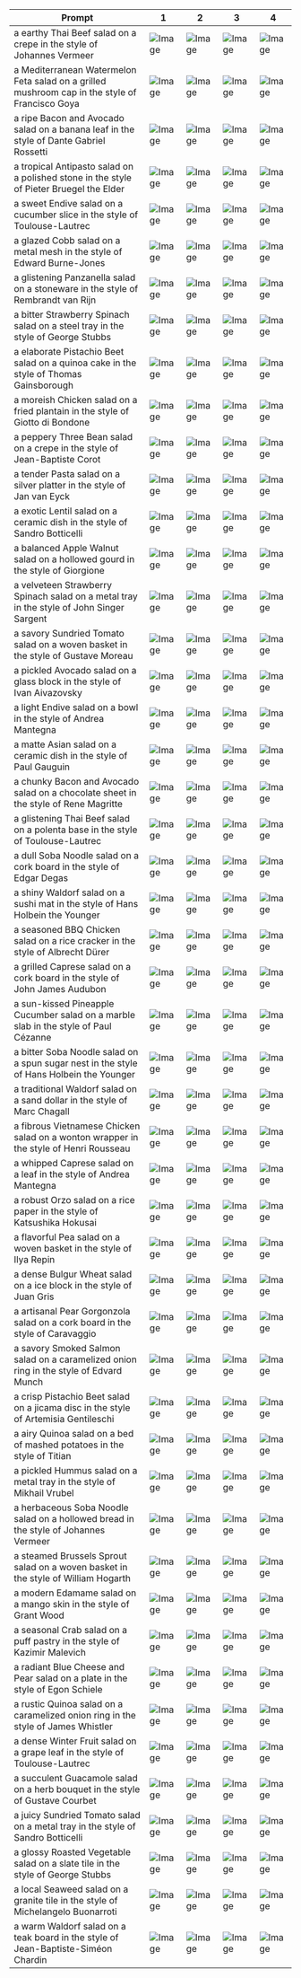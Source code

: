 | Prompt | 1 | 2 | 3 | 4 |
|-|-|-|-|-|
| a earthy Thai Beef salad on a crepe in the style of Johannes Vermeer | ![Image](https://salad-benchmark-public-assets.s3.us-east-2.amazonaws.com/sdxl/e1f214a5-642c-45a0-807a-209ef3dbf568-0.jpg) | ![Image](https://salad-benchmark-public-assets.s3.us-east-2.amazonaws.com/sdxl/e1f214a5-642c-45a0-807a-209ef3dbf568-1.jpg) | ![Image](https://salad-benchmark-public-assets.s3.us-east-2.amazonaws.com/sdxl/e1f214a5-642c-45a0-807a-209ef3dbf568-2.jpg) | ![Image](https://salad-benchmark-public-assets.s3.us-east-2.amazonaws.com/sdxl/e1f214a5-642c-45a0-807a-209ef3dbf568-3.jpg) |
| a Mediterranean Watermelon Feta salad on a grilled mushroom cap in the style of Francisco Goya | ![Image](https://salad-benchmark-public-assets.s3.us-east-2.amazonaws.com/sdxl/137209d5-f5fd-44b2-9946-c785adfaef1e-0.jpg) | ![Image](https://salad-benchmark-public-assets.s3.us-east-2.amazonaws.com/sdxl/137209d5-f5fd-44b2-9946-c785adfaef1e-1.jpg) | ![Image](https://salad-benchmark-public-assets.s3.us-east-2.amazonaws.com/sdxl/137209d5-f5fd-44b2-9946-c785adfaef1e-2.jpg) | ![Image](https://salad-benchmark-public-assets.s3.us-east-2.amazonaws.com/sdxl/137209d5-f5fd-44b2-9946-c785adfaef1e-3.jpg) |
| a ripe Bacon and Avocado salad on a banana leaf in the style of Dante Gabriel Rossetti | ![Image](https://salad-benchmark-public-assets.s3.us-east-2.amazonaws.com/sdxl/bb00de7e-26ac-48f3-92d6-83ca490b0814-0.jpg) | ![Image](https://salad-benchmark-public-assets.s3.us-east-2.amazonaws.com/sdxl/bb00de7e-26ac-48f3-92d6-83ca490b0814-1.jpg) | ![Image](https://salad-benchmark-public-assets.s3.us-east-2.amazonaws.com/sdxl/bb00de7e-26ac-48f3-92d6-83ca490b0814-2.jpg) | ![Image](https://salad-benchmark-public-assets.s3.us-east-2.amazonaws.com/sdxl/bb00de7e-26ac-48f3-92d6-83ca490b0814-3.jpg) |
| a tropical Antipasto salad on a polished stone in the style of Pieter Bruegel the Elder | ![Image](https://salad-benchmark-public-assets.s3.us-east-2.amazonaws.com/sdxl/6253ad08-29a8-46a3-ad1d-9b7b7758a2f4-0.jpg) | ![Image](https://salad-benchmark-public-assets.s3.us-east-2.amazonaws.com/sdxl/6253ad08-29a8-46a3-ad1d-9b7b7758a2f4-1.jpg) | ![Image](https://salad-benchmark-public-assets.s3.us-east-2.amazonaws.com/sdxl/6253ad08-29a8-46a3-ad1d-9b7b7758a2f4-2.jpg) | ![Image](https://salad-benchmark-public-assets.s3.us-east-2.amazonaws.com/sdxl/6253ad08-29a8-46a3-ad1d-9b7b7758a2f4-3.jpg) |
| a sweet Endive salad on a cucumber slice in the style of Toulouse-Lautrec | ![Image](https://salad-benchmark-public-assets.s3.us-east-2.amazonaws.com/sdxl/19768add-8d38-4a4b-973e-7ea1da3ca0ce-0.jpg) | ![Image](https://salad-benchmark-public-assets.s3.us-east-2.amazonaws.com/sdxl/19768add-8d38-4a4b-973e-7ea1da3ca0ce-1.jpg) | ![Image](https://salad-benchmark-public-assets.s3.us-east-2.amazonaws.com/sdxl/19768add-8d38-4a4b-973e-7ea1da3ca0ce-2.jpg) | ![Image](https://salad-benchmark-public-assets.s3.us-east-2.amazonaws.com/sdxl/19768add-8d38-4a4b-973e-7ea1da3ca0ce-3.jpg) |
| a glazed Cobb salad on a metal mesh in the style of Edward Burne-Jones | ![Image](https://salad-benchmark-public-assets.s3.us-east-2.amazonaws.com/sdxl/6b1edaa5-e68a-4cac-ae09-50328f937b59-0.jpg) | ![Image](https://salad-benchmark-public-assets.s3.us-east-2.amazonaws.com/sdxl/6b1edaa5-e68a-4cac-ae09-50328f937b59-1.jpg) | ![Image](https://salad-benchmark-public-assets.s3.us-east-2.amazonaws.com/sdxl/6b1edaa5-e68a-4cac-ae09-50328f937b59-2.jpg) | ![Image](https://salad-benchmark-public-assets.s3.us-east-2.amazonaws.com/sdxl/6b1edaa5-e68a-4cac-ae09-50328f937b59-3.jpg) |
| a glistening Panzanella salad on a stoneware in the style of Rembrandt van Rijn | ![Image](https://salad-benchmark-public-assets.s3.us-east-2.amazonaws.com/sdxl/b6aff9c0-6380-40ca-8281-6c1227bc0396-0.jpg) | ![Image](https://salad-benchmark-public-assets.s3.us-east-2.amazonaws.com/sdxl/b6aff9c0-6380-40ca-8281-6c1227bc0396-1.jpg) | ![Image](https://salad-benchmark-public-assets.s3.us-east-2.amazonaws.com/sdxl/b6aff9c0-6380-40ca-8281-6c1227bc0396-2.jpg) | ![Image](https://salad-benchmark-public-assets.s3.us-east-2.amazonaws.com/sdxl/b6aff9c0-6380-40ca-8281-6c1227bc0396-3.jpg) |
| a bitter Strawberry Spinach salad on a steel tray in the style of George Stubbs | ![Image](https://salad-benchmark-public-assets.s3.us-east-2.amazonaws.com/sdxl/4a6deaf8-0320-48c7-9efa-c431c59b6e60-0.jpg) | ![Image](https://salad-benchmark-public-assets.s3.us-east-2.amazonaws.com/sdxl/4a6deaf8-0320-48c7-9efa-c431c59b6e60-1.jpg) | ![Image](https://salad-benchmark-public-assets.s3.us-east-2.amazonaws.com/sdxl/4a6deaf8-0320-48c7-9efa-c431c59b6e60-2.jpg) | ![Image](https://salad-benchmark-public-assets.s3.us-east-2.amazonaws.com/sdxl/4a6deaf8-0320-48c7-9efa-c431c59b6e60-3.jpg) |
| a elaborate Pistachio Beet salad on a quinoa cake in the style of Thomas Gainsborough | ![Image](https://salad-benchmark-public-assets.s3.us-east-2.amazonaws.com/sdxl/0e5cf9d2-9931-44e5-909b-09309503a5d7-0.jpg) | ![Image](https://salad-benchmark-public-assets.s3.us-east-2.amazonaws.com/sdxl/0e5cf9d2-9931-44e5-909b-09309503a5d7-1.jpg) | ![Image](https://salad-benchmark-public-assets.s3.us-east-2.amazonaws.com/sdxl/0e5cf9d2-9931-44e5-909b-09309503a5d7-2.jpg) | ![Image](https://salad-benchmark-public-assets.s3.us-east-2.amazonaws.com/sdxl/0e5cf9d2-9931-44e5-909b-09309503a5d7-3.jpg) |
| a moreish Chicken salad on a fried plantain in the style of Giotto di Bondone | ![Image](https://salad-benchmark-public-assets.s3.us-east-2.amazonaws.com/sdxl/7a51ad4c-1ac7-4d8c-93c2-0f6129628543-0.jpg) | ![Image](https://salad-benchmark-public-assets.s3.us-east-2.amazonaws.com/sdxl/7a51ad4c-1ac7-4d8c-93c2-0f6129628543-1.jpg) | ![Image](https://salad-benchmark-public-assets.s3.us-east-2.amazonaws.com/sdxl/7a51ad4c-1ac7-4d8c-93c2-0f6129628543-2.jpg) | ![Image](https://salad-benchmark-public-assets.s3.us-east-2.amazonaws.com/sdxl/7a51ad4c-1ac7-4d8c-93c2-0f6129628543-3.jpg) |
| a peppery Three Bean salad on a crepe in the style of Jean-Baptiste Corot | ![Image](https://salad-benchmark-public-assets.s3.us-east-2.amazonaws.com/sdxl/ab412060-3b91-479e-8a3a-a2ddc61e22e2-0.jpg) | ![Image](https://salad-benchmark-public-assets.s3.us-east-2.amazonaws.com/sdxl/ab412060-3b91-479e-8a3a-a2ddc61e22e2-1.jpg) | ![Image](https://salad-benchmark-public-assets.s3.us-east-2.amazonaws.com/sdxl/ab412060-3b91-479e-8a3a-a2ddc61e22e2-2.jpg) | ![Image](https://salad-benchmark-public-assets.s3.us-east-2.amazonaws.com/sdxl/ab412060-3b91-479e-8a3a-a2ddc61e22e2-3.jpg) |
| a tender Pasta salad on a silver platter in the style of Jan van Eyck | ![Image](https://salad-benchmark-public-assets.s3.us-east-2.amazonaws.com/sdxl/9bde62da-a268-4cb1-8ea5-deaa1e9bbb6f-0.jpg) | ![Image](https://salad-benchmark-public-assets.s3.us-east-2.amazonaws.com/sdxl/9bde62da-a268-4cb1-8ea5-deaa1e9bbb6f-1.jpg) | ![Image](https://salad-benchmark-public-assets.s3.us-east-2.amazonaws.com/sdxl/9bde62da-a268-4cb1-8ea5-deaa1e9bbb6f-2.jpg) | ![Image](https://salad-benchmark-public-assets.s3.us-east-2.amazonaws.com/sdxl/9bde62da-a268-4cb1-8ea5-deaa1e9bbb6f-3.jpg) |
| a exotic Lentil salad on a ceramic dish in the style of Sandro Botticelli | ![Image](https://salad-benchmark-public-assets.s3.us-east-2.amazonaws.com/sdxl/3d1a5ba4-cdbb-4553-a5c3-9f912341318a-0.jpg) | ![Image](https://salad-benchmark-public-assets.s3.us-east-2.amazonaws.com/sdxl/3d1a5ba4-cdbb-4553-a5c3-9f912341318a-1.jpg) | ![Image](https://salad-benchmark-public-assets.s3.us-east-2.amazonaws.com/sdxl/3d1a5ba4-cdbb-4553-a5c3-9f912341318a-2.jpg) | ![Image](https://salad-benchmark-public-assets.s3.us-east-2.amazonaws.com/sdxl/3d1a5ba4-cdbb-4553-a5c3-9f912341318a-3.jpg) |
| a balanced Apple Walnut salad on a hollowed gourd in the style of Giorgione | ![Image](https://salad-benchmark-public-assets.s3.us-east-2.amazonaws.com/sdxl/aea3dd42-c9a7-4f29-9dd8-02e38fe67cc0-0.jpg) | ![Image](https://salad-benchmark-public-assets.s3.us-east-2.amazonaws.com/sdxl/aea3dd42-c9a7-4f29-9dd8-02e38fe67cc0-1.jpg) | ![Image](https://salad-benchmark-public-assets.s3.us-east-2.amazonaws.com/sdxl/aea3dd42-c9a7-4f29-9dd8-02e38fe67cc0-2.jpg) | ![Image](https://salad-benchmark-public-assets.s3.us-east-2.amazonaws.com/sdxl/aea3dd42-c9a7-4f29-9dd8-02e38fe67cc0-3.jpg) |
| a velveteen Strawberry Spinach salad on a metal tray in the style of John Singer Sargent | ![Image](https://salad-benchmark-public-assets.s3.us-east-2.amazonaws.com/sdxl/ae91e955-e582-49c7-a9aa-9fa2c8f52d39-0.jpg) | ![Image](https://salad-benchmark-public-assets.s3.us-east-2.amazonaws.com/sdxl/ae91e955-e582-49c7-a9aa-9fa2c8f52d39-1.jpg) | ![Image](https://salad-benchmark-public-assets.s3.us-east-2.amazonaws.com/sdxl/ae91e955-e582-49c7-a9aa-9fa2c8f52d39-2.jpg) | ![Image](https://salad-benchmark-public-assets.s3.us-east-2.amazonaws.com/sdxl/ae91e955-e582-49c7-a9aa-9fa2c8f52d39-3.jpg) |
| a savory Sundried Tomato salad on a woven basket in the style of Gustave Moreau | ![Image](https://salad-benchmark-public-assets.s3.us-east-2.amazonaws.com/sdxl/51b05852-1638-4002-923e-1bd99c1c1cb4-0.jpg) | ![Image](https://salad-benchmark-public-assets.s3.us-east-2.amazonaws.com/sdxl/51b05852-1638-4002-923e-1bd99c1c1cb4-1.jpg) | ![Image](https://salad-benchmark-public-assets.s3.us-east-2.amazonaws.com/sdxl/51b05852-1638-4002-923e-1bd99c1c1cb4-2.jpg) | ![Image](https://salad-benchmark-public-assets.s3.us-east-2.amazonaws.com/sdxl/51b05852-1638-4002-923e-1bd99c1c1cb4-3.jpg) |
| a pickled Avocado salad on a glass block in the style of Ivan Aivazovsky | ![Image](https://salad-benchmark-public-assets.s3.us-east-2.amazonaws.com/sdxl/57fa9fd9-8bba-4e41-bcbb-6f73d7ab6204-0.jpg) | ![Image](https://salad-benchmark-public-assets.s3.us-east-2.amazonaws.com/sdxl/57fa9fd9-8bba-4e41-bcbb-6f73d7ab6204-1.jpg) | ![Image](https://salad-benchmark-public-assets.s3.us-east-2.amazonaws.com/sdxl/57fa9fd9-8bba-4e41-bcbb-6f73d7ab6204-2.jpg) | ![Image](https://salad-benchmark-public-assets.s3.us-east-2.amazonaws.com/sdxl/57fa9fd9-8bba-4e41-bcbb-6f73d7ab6204-3.jpg) |
| a light Endive salad on a bowl in the style of Andrea Mantegna | ![Image](https://salad-benchmark-public-assets.s3.us-east-2.amazonaws.com/sdxl/18f777b2-999d-47c7-9009-bd87e4740566-0.jpg) | ![Image](https://salad-benchmark-public-assets.s3.us-east-2.amazonaws.com/sdxl/18f777b2-999d-47c7-9009-bd87e4740566-1.jpg) | ![Image](https://salad-benchmark-public-assets.s3.us-east-2.amazonaws.com/sdxl/18f777b2-999d-47c7-9009-bd87e4740566-2.jpg) | ![Image](https://salad-benchmark-public-assets.s3.us-east-2.amazonaws.com/sdxl/18f777b2-999d-47c7-9009-bd87e4740566-3.jpg) |
| a matte Asian salad on a ceramic dish in the style of Paul Gauguin | ![Image](https://salad-benchmark-public-assets.s3.us-east-2.amazonaws.com/sdxl/b73e88a3-d97b-4ea9-91ac-b3a0ae3cb41c-0.jpg) | ![Image](https://salad-benchmark-public-assets.s3.us-east-2.amazonaws.com/sdxl/b73e88a3-d97b-4ea9-91ac-b3a0ae3cb41c-1.jpg) | ![Image](https://salad-benchmark-public-assets.s3.us-east-2.amazonaws.com/sdxl/b73e88a3-d97b-4ea9-91ac-b3a0ae3cb41c-2.jpg) | ![Image](https://salad-benchmark-public-assets.s3.us-east-2.amazonaws.com/sdxl/b73e88a3-d97b-4ea9-91ac-b3a0ae3cb41c-3.jpg) |
| a chunky Bacon and Avocado salad on a chocolate sheet in the style of Rene Magritte | ![Image](https://salad-benchmark-public-assets.s3.us-east-2.amazonaws.com/sdxl/dd5ac967-c023-46b5-962d-ccbe05135eac-0.jpg) | ![Image](https://salad-benchmark-public-assets.s3.us-east-2.amazonaws.com/sdxl/dd5ac967-c023-46b5-962d-ccbe05135eac-1.jpg) | ![Image](https://salad-benchmark-public-assets.s3.us-east-2.amazonaws.com/sdxl/dd5ac967-c023-46b5-962d-ccbe05135eac-2.jpg) | ![Image](https://salad-benchmark-public-assets.s3.us-east-2.amazonaws.com/sdxl/dd5ac967-c023-46b5-962d-ccbe05135eac-3.jpg) |
| a glistening Thai Beef salad on a polenta base in the style of Toulouse-Lautrec | ![Image](https://salad-benchmark-public-assets.s3.us-east-2.amazonaws.com/sdxl/527170c7-8d81-4674-8c9b-9357745ce61b-0.jpg) | ![Image](https://salad-benchmark-public-assets.s3.us-east-2.amazonaws.com/sdxl/527170c7-8d81-4674-8c9b-9357745ce61b-1.jpg) | ![Image](https://salad-benchmark-public-assets.s3.us-east-2.amazonaws.com/sdxl/527170c7-8d81-4674-8c9b-9357745ce61b-2.jpg) | ![Image](https://salad-benchmark-public-assets.s3.us-east-2.amazonaws.com/sdxl/527170c7-8d81-4674-8c9b-9357745ce61b-3.jpg) |
| a dull Soba Noodle salad on a cork board in the style of Edgar Degas | ![Image](https://salad-benchmark-public-assets.s3.us-east-2.amazonaws.com/sdxl/839a9c20-c944-4478-a0ea-3a2d1d88339c-0.jpg) | ![Image](https://salad-benchmark-public-assets.s3.us-east-2.amazonaws.com/sdxl/839a9c20-c944-4478-a0ea-3a2d1d88339c-1.jpg) | ![Image](https://salad-benchmark-public-assets.s3.us-east-2.amazonaws.com/sdxl/839a9c20-c944-4478-a0ea-3a2d1d88339c-2.jpg) | ![Image](https://salad-benchmark-public-assets.s3.us-east-2.amazonaws.com/sdxl/839a9c20-c944-4478-a0ea-3a2d1d88339c-3.jpg) |
| a shiny Waldorf salad on a sushi mat in the style of Hans Holbein the Younger | ![Image](https://salad-benchmark-public-assets.s3.us-east-2.amazonaws.com/sdxl/687cae1c-b7cc-439a-a0e3-7d1a15361221-0.jpg) | ![Image](https://salad-benchmark-public-assets.s3.us-east-2.amazonaws.com/sdxl/687cae1c-b7cc-439a-a0e3-7d1a15361221-1.jpg) | ![Image](https://salad-benchmark-public-assets.s3.us-east-2.amazonaws.com/sdxl/687cae1c-b7cc-439a-a0e3-7d1a15361221-2.jpg) | ![Image](https://salad-benchmark-public-assets.s3.us-east-2.amazonaws.com/sdxl/687cae1c-b7cc-439a-a0e3-7d1a15361221-3.jpg) |
| a seasoned BBQ Chicken salad on a rice cracker in the style of Albrecht Dürer | ![Image](https://salad-benchmark-public-assets.s3.us-east-2.amazonaws.com/sdxl/e44562bc-e480-470e-b051-1ef8152667ea-0.jpg) | ![Image](https://salad-benchmark-public-assets.s3.us-east-2.amazonaws.com/sdxl/e44562bc-e480-470e-b051-1ef8152667ea-1.jpg) | ![Image](https://salad-benchmark-public-assets.s3.us-east-2.amazonaws.com/sdxl/e44562bc-e480-470e-b051-1ef8152667ea-2.jpg) | ![Image](https://salad-benchmark-public-assets.s3.us-east-2.amazonaws.com/sdxl/e44562bc-e480-470e-b051-1ef8152667ea-3.jpg) |
| a grilled Caprese salad on a cork board in the style of John James Audubon | ![Image](https://salad-benchmark-public-assets.s3.us-east-2.amazonaws.com/sdxl/bdda9ffc-ab16-4850-8bc5-b0a402a1a56e-0.jpg) | ![Image](https://salad-benchmark-public-assets.s3.us-east-2.amazonaws.com/sdxl/bdda9ffc-ab16-4850-8bc5-b0a402a1a56e-1.jpg) | ![Image](https://salad-benchmark-public-assets.s3.us-east-2.amazonaws.com/sdxl/bdda9ffc-ab16-4850-8bc5-b0a402a1a56e-2.jpg) | ![Image](https://salad-benchmark-public-assets.s3.us-east-2.amazonaws.com/sdxl/bdda9ffc-ab16-4850-8bc5-b0a402a1a56e-3.jpg) |
| a sun-kissed Pineapple Cucumber salad on a marble slab in the style of Paul Cézanne | ![Image](https://salad-benchmark-public-assets.s3.us-east-2.amazonaws.com/sdxl/e6b8e41a-06d3-4583-9c1f-82fba5091006-0.jpg) | ![Image](https://salad-benchmark-public-assets.s3.us-east-2.amazonaws.com/sdxl/e6b8e41a-06d3-4583-9c1f-82fba5091006-1.jpg) | ![Image](https://salad-benchmark-public-assets.s3.us-east-2.amazonaws.com/sdxl/e6b8e41a-06d3-4583-9c1f-82fba5091006-2.jpg) | ![Image](https://salad-benchmark-public-assets.s3.us-east-2.amazonaws.com/sdxl/e6b8e41a-06d3-4583-9c1f-82fba5091006-3.jpg) |
| a bitter Soba Noodle salad on a spun sugar nest in the style of Hans Holbein the Younger | ![Image](https://salad-benchmark-public-assets.s3.us-east-2.amazonaws.com/sdxl/1efd2729-38e5-46e5-b16b-ab86dd53af7e-0.jpg) | ![Image](https://salad-benchmark-public-assets.s3.us-east-2.amazonaws.com/sdxl/1efd2729-38e5-46e5-b16b-ab86dd53af7e-1.jpg) | ![Image](https://salad-benchmark-public-assets.s3.us-east-2.amazonaws.com/sdxl/1efd2729-38e5-46e5-b16b-ab86dd53af7e-2.jpg) | ![Image](https://salad-benchmark-public-assets.s3.us-east-2.amazonaws.com/sdxl/1efd2729-38e5-46e5-b16b-ab86dd53af7e-3.jpg) |
| a traditional Waldorf salad on a sand dollar in the style of Marc Chagall | ![Image](https://salad-benchmark-public-assets.s3.us-east-2.amazonaws.com/sdxl/8aebe087-8d24-4680-8daa-cea986e75723-0.jpg) | ![Image](https://salad-benchmark-public-assets.s3.us-east-2.amazonaws.com/sdxl/8aebe087-8d24-4680-8daa-cea986e75723-1.jpg) | ![Image](https://salad-benchmark-public-assets.s3.us-east-2.amazonaws.com/sdxl/8aebe087-8d24-4680-8daa-cea986e75723-2.jpg) | ![Image](https://salad-benchmark-public-assets.s3.us-east-2.amazonaws.com/sdxl/8aebe087-8d24-4680-8daa-cea986e75723-3.jpg) |
| a fibrous Vietnamese Chicken salad on a wonton wrapper in the style of Henri Rousseau | ![Image](https://salad-benchmark-public-assets.s3.us-east-2.amazonaws.com/sdxl/a0d33d30-e8d2-448e-a493-211561ca0738-0.jpg) | ![Image](https://salad-benchmark-public-assets.s3.us-east-2.amazonaws.com/sdxl/a0d33d30-e8d2-448e-a493-211561ca0738-1.jpg) | ![Image](https://salad-benchmark-public-assets.s3.us-east-2.amazonaws.com/sdxl/a0d33d30-e8d2-448e-a493-211561ca0738-2.jpg) | ![Image](https://salad-benchmark-public-assets.s3.us-east-2.amazonaws.com/sdxl/a0d33d30-e8d2-448e-a493-211561ca0738-3.jpg) |
| a whipped Caprese salad on a leaf in the style of Andrea Mantegna | ![Image](https://salad-benchmark-public-assets.s3.us-east-2.amazonaws.com/sdxl/dbc13ff6-fae2-4c40-9efc-52f0e8f46289-0.jpg) | ![Image](https://salad-benchmark-public-assets.s3.us-east-2.amazonaws.com/sdxl/dbc13ff6-fae2-4c40-9efc-52f0e8f46289-1.jpg) | ![Image](https://salad-benchmark-public-assets.s3.us-east-2.amazonaws.com/sdxl/dbc13ff6-fae2-4c40-9efc-52f0e8f46289-2.jpg) | ![Image](https://salad-benchmark-public-assets.s3.us-east-2.amazonaws.com/sdxl/dbc13ff6-fae2-4c40-9efc-52f0e8f46289-3.jpg) |
| a robust Orzo salad on a rice paper in the style of Katsushika Hokusai | ![Image](https://salad-benchmark-public-assets.s3.us-east-2.amazonaws.com/sdxl/ea5b69c5-d3ee-40bd-b03f-e33f258e3e78-0.jpg) | ![Image](https://salad-benchmark-public-assets.s3.us-east-2.amazonaws.com/sdxl/ea5b69c5-d3ee-40bd-b03f-e33f258e3e78-1.jpg) | ![Image](https://salad-benchmark-public-assets.s3.us-east-2.amazonaws.com/sdxl/ea5b69c5-d3ee-40bd-b03f-e33f258e3e78-2.jpg) | ![Image](https://salad-benchmark-public-assets.s3.us-east-2.amazonaws.com/sdxl/ea5b69c5-d3ee-40bd-b03f-e33f258e3e78-3.jpg) |
| a flavorful Pea salad on a woven basket in the style of Ilya Repin | ![Image](https://salad-benchmark-public-assets.s3.us-east-2.amazonaws.com/sdxl/35b0eab1-40ac-4c7b-a210-fbb296129f51-0.jpg) | ![Image](https://salad-benchmark-public-assets.s3.us-east-2.amazonaws.com/sdxl/35b0eab1-40ac-4c7b-a210-fbb296129f51-1.jpg) | ![Image](https://salad-benchmark-public-assets.s3.us-east-2.amazonaws.com/sdxl/35b0eab1-40ac-4c7b-a210-fbb296129f51-2.jpg) | ![Image](https://salad-benchmark-public-assets.s3.us-east-2.amazonaws.com/sdxl/35b0eab1-40ac-4c7b-a210-fbb296129f51-3.jpg) |
| a dense Bulgur Wheat salad on a ice block in the style of Juan Gris | ![Image](https://salad-benchmark-public-assets.s3.us-east-2.amazonaws.com/sdxl/63bf649e-0639-4088-bf34-36936748633b-0.jpg) | ![Image](https://salad-benchmark-public-assets.s3.us-east-2.amazonaws.com/sdxl/63bf649e-0639-4088-bf34-36936748633b-1.jpg) | ![Image](https://salad-benchmark-public-assets.s3.us-east-2.amazonaws.com/sdxl/63bf649e-0639-4088-bf34-36936748633b-2.jpg) | ![Image](https://salad-benchmark-public-assets.s3.us-east-2.amazonaws.com/sdxl/63bf649e-0639-4088-bf34-36936748633b-3.jpg) |
| a artisanal Pear Gorgonzola salad on a cork board in the style of Caravaggio | ![Image](https://salad-benchmark-public-assets.s3.us-east-2.amazonaws.com/sdxl/a1313593-c60b-4795-bf32-64532b138276-0.jpg) | ![Image](https://salad-benchmark-public-assets.s3.us-east-2.amazonaws.com/sdxl/a1313593-c60b-4795-bf32-64532b138276-1.jpg) | ![Image](https://salad-benchmark-public-assets.s3.us-east-2.amazonaws.com/sdxl/a1313593-c60b-4795-bf32-64532b138276-2.jpg) | ![Image](https://salad-benchmark-public-assets.s3.us-east-2.amazonaws.com/sdxl/a1313593-c60b-4795-bf32-64532b138276-3.jpg) |
| a savory Smoked Salmon salad on a caramelized onion ring in the style of Edvard Munch | ![Image](https://salad-benchmark-public-assets.s3.us-east-2.amazonaws.com/sdxl/68674eeb-24e4-48eb-8dd5-5d2102d36bf1-0.jpg) | ![Image](https://salad-benchmark-public-assets.s3.us-east-2.amazonaws.com/sdxl/68674eeb-24e4-48eb-8dd5-5d2102d36bf1-1.jpg) | ![Image](https://salad-benchmark-public-assets.s3.us-east-2.amazonaws.com/sdxl/68674eeb-24e4-48eb-8dd5-5d2102d36bf1-2.jpg) | ![Image](https://salad-benchmark-public-assets.s3.us-east-2.amazonaws.com/sdxl/68674eeb-24e4-48eb-8dd5-5d2102d36bf1-3.jpg) |
| a crisp Pistachio Beet salad on a jicama disc in the style of Artemisia Gentileschi | ![Image](https://salad-benchmark-public-assets.s3.us-east-2.amazonaws.com/sdxl/c7c3fdd0-c367-4d05-8d35-35233e9636c0-0.jpg) | ![Image](https://salad-benchmark-public-assets.s3.us-east-2.amazonaws.com/sdxl/c7c3fdd0-c367-4d05-8d35-35233e9636c0-1.jpg) | ![Image](https://salad-benchmark-public-assets.s3.us-east-2.amazonaws.com/sdxl/c7c3fdd0-c367-4d05-8d35-35233e9636c0-2.jpg) | ![Image](https://salad-benchmark-public-assets.s3.us-east-2.amazonaws.com/sdxl/c7c3fdd0-c367-4d05-8d35-35233e9636c0-3.jpg) |
| a airy Quinoa salad on a bed of mashed potatoes in the style of Titian | ![Image](https://salad-benchmark-public-assets.s3.us-east-2.amazonaws.com/sdxl/9dc6b007-315b-400d-b91b-6a32b1fc782e-0.jpg) | ![Image](https://salad-benchmark-public-assets.s3.us-east-2.amazonaws.com/sdxl/9dc6b007-315b-400d-b91b-6a32b1fc782e-1.jpg) | ![Image](https://salad-benchmark-public-assets.s3.us-east-2.amazonaws.com/sdxl/9dc6b007-315b-400d-b91b-6a32b1fc782e-2.jpg) | ![Image](https://salad-benchmark-public-assets.s3.us-east-2.amazonaws.com/sdxl/9dc6b007-315b-400d-b91b-6a32b1fc782e-3.jpg) |
| a pickled Hummus salad on a metal tray in the style of Mikhail Vrubel | ![Image](https://salad-benchmark-public-assets.s3.us-east-2.amazonaws.com/sdxl/03adfb66-cf14-4d0b-a17d-516ecb4cd28f-0.jpg) | ![Image](https://salad-benchmark-public-assets.s3.us-east-2.amazonaws.com/sdxl/03adfb66-cf14-4d0b-a17d-516ecb4cd28f-1.jpg) | ![Image](https://salad-benchmark-public-assets.s3.us-east-2.amazonaws.com/sdxl/03adfb66-cf14-4d0b-a17d-516ecb4cd28f-2.jpg) | ![Image](https://salad-benchmark-public-assets.s3.us-east-2.amazonaws.com/sdxl/03adfb66-cf14-4d0b-a17d-516ecb4cd28f-3.jpg) |
| a herbaceous Soba Noodle salad on a hollowed bread in the style of Johannes Vermeer | ![Image](https://salad-benchmark-public-assets.s3.us-east-2.amazonaws.com/sdxl/02173b37-5fe1-416a-8d78-4537843fd136-0.jpg) | ![Image](https://salad-benchmark-public-assets.s3.us-east-2.amazonaws.com/sdxl/02173b37-5fe1-416a-8d78-4537843fd136-1.jpg) | ![Image](https://salad-benchmark-public-assets.s3.us-east-2.amazonaws.com/sdxl/02173b37-5fe1-416a-8d78-4537843fd136-2.jpg) | ![Image](https://salad-benchmark-public-assets.s3.us-east-2.amazonaws.com/sdxl/02173b37-5fe1-416a-8d78-4537843fd136-3.jpg) |
| a steamed Brussels Sprout salad on a woven basket in the style of William Hogarth | ![Image](https://salad-benchmark-public-assets.s3.us-east-2.amazonaws.com/sdxl/6a7d5ce7-5b33-450a-a7c1-b06d1ba6fc7e-0.jpg) | ![Image](https://salad-benchmark-public-assets.s3.us-east-2.amazonaws.com/sdxl/6a7d5ce7-5b33-450a-a7c1-b06d1ba6fc7e-1.jpg) | ![Image](https://salad-benchmark-public-assets.s3.us-east-2.amazonaws.com/sdxl/6a7d5ce7-5b33-450a-a7c1-b06d1ba6fc7e-2.jpg) | ![Image](https://salad-benchmark-public-assets.s3.us-east-2.amazonaws.com/sdxl/6a7d5ce7-5b33-450a-a7c1-b06d1ba6fc7e-3.jpg) |
| a modern Edamame salad on a mango skin in the style of Grant Wood | ![Image](https://salad-benchmark-public-assets.s3.us-east-2.amazonaws.com/sdxl/f8b7810a-d0bf-49df-bd00-f08a51f6c1c8-0.jpg) | ![Image](https://salad-benchmark-public-assets.s3.us-east-2.amazonaws.com/sdxl/f8b7810a-d0bf-49df-bd00-f08a51f6c1c8-1.jpg) | ![Image](https://salad-benchmark-public-assets.s3.us-east-2.amazonaws.com/sdxl/f8b7810a-d0bf-49df-bd00-f08a51f6c1c8-2.jpg) | ![Image](https://salad-benchmark-public-assets.s3.us-east-2.amazonaws.com/sdxl/f8b7810a-d0bf-49df-bd00-f08a51f6c1c8-3.jpg) |
| a seasonal Crab salad on a puff pastry in the style of Kazimir Malevich | ![Image](https://salad-benchmark-public-assets.s3.us-east-2.amazonaws.com/sdxl/f0d6e675-627b-41ec-bb3a-391403734f6a-0.jpg) | ![Image](https://salad-benchmark-public-assets.s3.us-east-2.amazonaws.com/sdxl/f0d6e675-627b-41ec-bb3a-391403734f6a-1.jpg) | ![Image](https://salad-benchmark-public-assets.s3.us-east-2.amazonaws.com/sdxl/f0d6e675-627b-41ec-bb3a-391403734f6a-2.jpg) | ![Image](https://salad-benchmark-public-assets.s3.us-east-2.amazonaws.com/sdxl/f0d6e675-627b-41ec-bb3a-391403734f6a-3.jpg) |
| a radiant Blue Cheese and Pear salad on a plate in the style of Egon Schiele | ![Image](https://salad-benchmark-public-assets.s3.us-east-2.amazonaws.com/sdxl/bdd5b117-85c5-4676-b258-330b66b52add-0.jpg) | ![Image](https://salad-benchmark-public-assets.s3.us-east-2.amazonaws.com/sdxl/bdd5b117-85c5-4676-b258-330b66b52add-1.jpg) | ![Image](https://salad-benchmark-public-assets.s3.us-east-2.amazonaws.com/sdxl/bdd5b117-85c5-4676-b258-330b66b52add-2.jpg) | ![Image](https://salad-benchmark-public-assets.s3.us-east-2.amazonaws.com/sdxl/bdd5b117-85c5-4676-b258-330b66b52add-3.jpg) |
| a rustic Quinoa salad on a caramelized onion ring in the style of James Whistler | ![Image](https://salad-benchmark-public-assets.s3.us-east-2.amazonaws.com/sdxl/f48548dc-1f8f-4deb-8f60-40eaa0c84bdf-0.jpg) | ![Image](https://salad-benchmark-public-assets.s3.us-east-2.amazonaws.com/sdxl/f48548dc-1f8f-4deb-8f60-40eaa0c84bdf-1.jpg) | ![Image](https://salad-benchmark-public-assets.s3.us-east-2.amazonaws.com/sdxl/f48548dc-1f8f-4deb-8f60-40eaa0c84bdf-2.jpg) | ![Image](https://salad-benchmark-public-assets.s3.us-east-2.amazonaws.com/sdxl/f48548dc-1f8f-4deb-8f60-40eaa0c84bdf-3.jpg) |
| a dense Winter Fruit salad on a grape leaf in the style of Toulouse-Lautrec | ![Image](https://salad-benchmark-public-assets.s3.us-east-2.amazonaws.com/sdxl/b49f3459-7ca0-496f-a6a0-ee9f6880b09f-0.jpg) | ![Image](https://salad-benchmark-public-assets.s3.us-east-2.amazonaws.com/sdxl/b49f3459-7ca0-496f-a6a0-ee9f6880b09f-1.jpg) | ![Image](https://salad-benchmark-public-assets.s3.us-east-2.amazonaws.com/sdxl/b49f3459-7ca0-496f-a6a0-ee9f6880b09f-2.jpg) | ![Image](https://salad-benchmark-public-assets.s3.us-east-2.amazonaws.com/sdxl/b49f3459-7ca0-496f-a6a0-ee9f6880b09f-3.jpg) |
| a succulent Guacamole salad on a herb bouquet in the style of Gustave Courbet | ![Image](https://salad-benchmark-public-assets.s3.us-east-2.amazonaws.com/sdxl/6c05c9a4-9eff-46fa-a56f-578cf9c398d8-0.jpg) | ![Image](https://salad-benchmark-public-assets.s3.us-east-2.amazonaws.com/sdxl/6c05c9a4-9eff-46fa-a56f-578cf9c398d8-1.jpg) | ![Image](https://salad-benchmark-public-assets.s3.us-east-2.amazonaws.com/sdxl/6c05c9a4-9eff-46fa-a56f-578cf9c398d8-2.jpg) | ![Image](https://salad-benchmark-public-assets.s3.us-east-2.amazonaws.com/sdxl/6c05c9a4-9eff-46fa-a56f-578cf9c398d8-3.jpg) |
| a juicy Sundried Tomato salad on a metal tray in the style of Sandro Botticelli | ![Image](https://salad-benchmark-public-assets.s3.us-east-2.amazonaws.com/sdxl/eeafa14a-a9dd-44c9-b5b8-5a7af36d774b-0.jpg) | ![Image](https://salad-benchmark-public-assets.s3.us-east-2.amazonaws.com/sdxl/eeafa14a-a9dd-44c9-b5b8-5a7af36d774b-1.jpg) | ![Image](https://salad-benchmark-public-assets.s3.us-east-2.amazonaws.com/sdxl/eeafa14a-a9dd-44c9-b5b8-5a7af36d774b-2.jpg) | ![Image](https://salad-benchmark-public-assets.s3.us-east-2.amazonaws.com/sdxl/eeafa14a-a9dd-44c9-b5b8-5a7af36d774b-3.jpg) |
| a glossy Roasted Vegetable salad on a slate tile in the style of George Stubbs | ![Image](https://salad-benchmark-public-assets.s3.us-east-2.amazonaws.com/sdxl/77533f1f-43bb-4048-8f66-5aa927cf4d7f-0.jpg) | ![Image](https://salad-benchmark-public-assets.s3.us-east-2.amazonaws.com/sdxl/77533f1f-43bb-4048-8f66-5aa927cf4d7f-1.jpg) | ![Image](https://salad-benchmark-public-assets.s3.us-east-2.amazonaws.com/sdxl/77533f1f-43bb-4048-8f66-5aa927cf4d7f-2.jpg) | ![Image](https://salad-benchmark-public-assets.s3.us-east-2.amazonaws.com/sdxl/77533f1f-43bb-4048-8f66-5aa927cf4d7f-3.jpg) |
| a local Seaweed salad on a granite tile in the style of Michelangelo Buonarroti | ![Image](https://salad-benchmark-public-assets.s3.us-east-2.amazonaws.com/sdxl/52340bdf-6e93-48c7-9c13-462eb9d6e2b0-0.jpg) | ![Image](https://salad-benchmark-public-assets.s3.us-east-2.amazonaws.com/sdxl/52340bdf-6e93-48c7-9c13-462eb9d6e2b0-1.jpg) | ![Image](https://salad-benchmark-public-assets.s3.us-east-2.amazonaws.com/sdxl/52340bdf-6e93-48c7-9c13-462eb9d6e2b0-2.jpg) | ![Image](https://salad-benchmark-public-assets.s3.us-east-2.amazonaws.com/sdxl/52340bdf-6e93-48c7-9c13-462eb9d6e2b0-3.jpg) |
| a warm Waldorf salad on a teak board in the style of Jean-Baptiste-Siméon Chardin | ![Image](https://salad-benchmark-public-assets.s3.us-east-2.amazonaws.com/sdxl/aa148a3c-9c36-42f9-be43-7cfdb30721b0-0.jpg) | ![Image](https://salad-benchmark-public-assets.s3.us-east-2.amazonaws.com/sdxl/aa148a3c-9c36-42f9-be43-7cfdb30721b0-1.jpg) | ![Image](https://salad-benchmark-public-assets.s3.us-east-2.amazonaws.com/sdxl/aa148a3c-9c36-42f9-be43-7cfdb30721b0-2.jpg) | ![Image](https://salad-benchmark-public-assets.s3.us-east-2.amazonaws.com/sdxl/aa148a3c-9c36-42f9-be43-7cfdb30721b0-3.jpg) |
